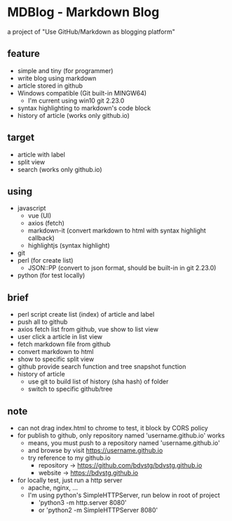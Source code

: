 # MDBlog - Markdown Blog

a project of "Use GitHub/Markdown as blogging platform"

## feature

- simple and tiny (for programmer)
- write blog using markdown
- article stored in github
- Windows compatible (Git built-in MINGW64)
  - I'm current using win10 git 2.23.0
- syntax highlighting to markdown's code block
- history of article (works only github.io)

## target

- article with label
- split view
- search (works only github.io)

## using

- javascript
  - vue (UI)
  - axios (fetch)
  - markdown-it (convert markdown to html with syntax highlight callback)
  - highlightjs (syntax highlight)
- git
- perl (for create list)
  - JSON::PP (convert to json format, should be built-in in git 2.23.0)
- python (for test locally)

## brief

- perl script create list (index) of article and label
- push all to github
- axios fetch list from github, vue show to list view
- user click a article in list view
- fetch markdown file from github
- convert markdown to html
- show to specific split view
- github provide search function and tree snapshot function
- history of article
  - use git to build list of history (sha hash) of folder
  - switch to specific github/tree

## note

- can not drag index.html to chrome to test, it block by CORS policy
- for publish to github, only repository named 'username.github.io' works
  - means, you must push to a repository named 'username.github.io'
  - and browse by visit <https://username.github.io>
  - try reference to my github.io
    - repository -> <https://github.com/bdvstg/bdvstg.github.io>
    - website -> <https://bdvstg.github.io>
- for locally test, just run a http server
  - apache, nginx, ...
  - I'm using python's SimpleHTTPServer, run below in root of project
    - 'python3 -m http.server 8080'
    - or 'python2 -m SimpleHTTPServer 8080'
